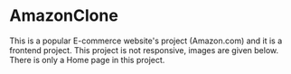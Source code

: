 # AmazonClone
This is a popular E-commerce website's project (Amazon.com) and it is a frontend project. This project is not responsive, images are given below. There is only a Home page in this project.
